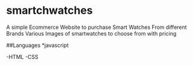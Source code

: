 # smartchwatches

A simple Ecommerce Website to purchase Smart Watches From different Brands
Various Images of smartwatches to choose from with pricing


##Languages
*javascript

-HTML
-CSS
